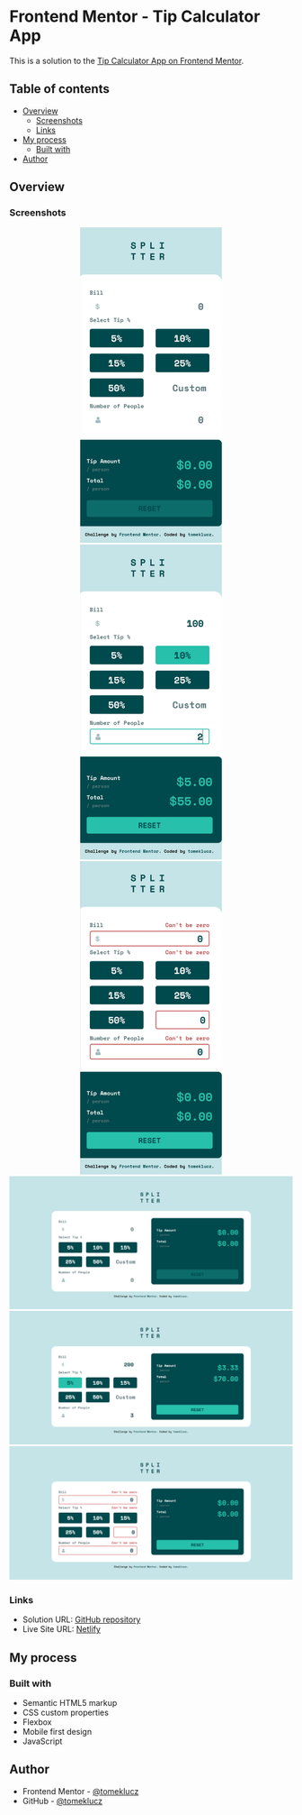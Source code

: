 # Frontend Mentor - Tip Calculator App

This is a solution to the [Tip Calculator App on Frontend Mentor](https://www.frontendmentor.io/challenges/tip-calculator-app-ugJNGbJUX).

## Table of contents

- [Overview](#overview)
  - [Screenshots](#screenshots)
  - [Links](#links)
- [My process](#my-process)
  - [Built with](#built-with)
- [Author](#author)

## Overview

### Screenshots

<p align="center" width="100%"> 
<img src="/screenshots/Screenshot-1-mobile.jpg" alt="" width="50%"/>
<img src="/screenshots/Screenshot-1-mobile-filled.jpg" alt="" width="50%"/>
<img src="/screenshots/Screenshot-1-mobile-errors.jpg" alt="" width="50%"/>
<img src="/screenshots/Screenshot-2-desktop.PNG" alt=""/>
<img src="/screenshots/Screenshot-2-desktop-filled.PNG" alt=""/>
<img src="/screenshots/Screenshot-2-desktop-errors.PNG" alt=""/>
</p>

### Links

- Solution URL: [GitHub repository](https://github.com/tomeklucz/FM-tip-calculator-app)
- Live Site URL: [Netlify](https://tomeklucz-fm-tip-calculator-app.netlify.app/)

## My process

### Built with

- Semantic HTML5 markup
- CSS custom properties
- Flexbox
- Mobile first design
- JavaScript

## Author

- Frontend Mentor - [@tomeklucz](https://www.frontendmentor.io/profile/tomeklucz)
- GitHub - [@tomeklucz](https://github.com/tomeklucz)

